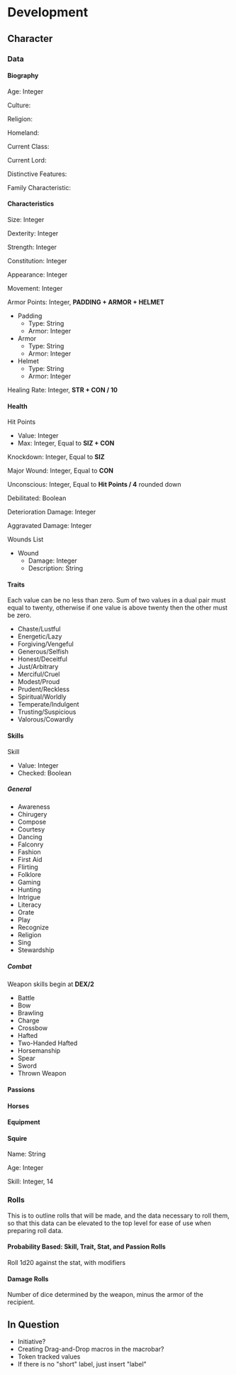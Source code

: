 # Development

## Character

### Data

#### Biography

Age: Integer

Culture:

Religion:

Homeland:

Current Class:

Current Lord:

Distinctive Features:

Family Characteristic:

#### Characteristics

Size: Integer

Dexterity: Integer

Strength: Integer

Constitution: Integer

Appearance: Integer

Movement: Integer

Armor Points: Integer, **PADDING + ARMOR + HELMET**

- Padding
  - Type: String
  - Armor: Integer
- Armor
  - Type: String
  - Armor: Integer
- Helmet
  - Type: String
  - Armor: Integer

Healing Rate: Integer, **STR + CON / 10**

#### Health

Hit Points

- Value: Integer
- Max: Integer, Equal to **SIZ + CON**

Knockdown: Integer, Equal to **SIZ**

Major Wound: Integer, Equal to **CON**

Unconscious: Integer, Equal to **Hit Points / 4** rounded down

Debilitated: Boolean

Deterioration Damage: Integer

Aggravated Damage: Integer

Wounds List

- Wound
  - Damage: Integer
  - Description: String

#### Traits

Each value can be no less than zero. Sum of two values in a dual pair must equal to twenty, otherwise if one value is above twenty then the other must be zero.

- Chaste/Lustful
- Energetic/Lazy
- Forgiving/Vengeful
- Generous/Selfish
- Honest/Deceitful
- Just/Arbitrary
- Merciful/Cruel
- Modest/Proud
- Prudent/Reckless
- Spiritual/Worldly
- Temperate/Indulgent
- Trusting/Suspicious
- Valorous/Cowardly

#### Skills

Skill

- Value: Integer
- Checked: Boolean

##### General

- Awareness
- Chirugery
- Compose
- Courtesy
- Dancing
- Falconry
- Fashion
- First Aid
- Flirting
- Folklore
- Gaming
- Hunting
- Intrigue
- Literacy
- Orate
- Play
- Recognize
- Religion
- Sing
- Stewardship

##### Combat

Weapon skills begin at **DEX/2**

- Battle
- Bow
- Brawling
- Charge
- Crossbow
- Hafted
- Two-Handed Hafted
- Horsemanship
- Spear
- Sword
- Thrown Weapon

#### Passions

#### Horses

#### Equipment

#### Squire

Name: String

Age: Integer

Skill: Integer, 14

### Rolls

This is to outline rolls that will be made, and the data necessary to roll them, so that this data can be elevated to the top level for ease of use when preparing roll data.

#### Probability Based: Skill, Trait, Stat, and Passion Rolls

Roll 1d20 against the stat, with modifiers

#### Damage Rolls

Number of dice determined by the weapon, minus the armor of the recipient.

## In Question

- Initiative?
- Creating Drag-and-Drop macros in the macrobar?
- Token tracked values
- If there is no "short" label, just insert "label"